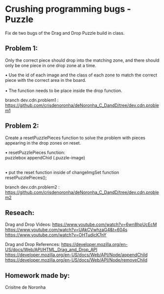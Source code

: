 # Crushing programming bugs - Puzzle
Fix de two bugs of the Drag and Drop Puzzle build in class.

## Problem 1:
Only the correct piece should drop into the matching zone, and there should only be one piece in one drop zone at a time.
           
•	Use the id of each image and the class of each zone to match the correct piece with the correct area in the board.<br><br>
•	The function needs to be place inside the drop function.

branch dev.cdn.problem1 : https://github.com/crisdenoronha/deNoronha_C_DandD/tree/dev.cdn.problem1

## Problem 2:
Create a resetPuzzlePieces function to solve the problem with pieces appearing in the drop zones on reset.

•	resetPuzzlePieces function:<br>
    puzzlebox appendChid (.puzzle-image)<br><br>

•	put the reset function inside of changeImgSet function<br>
     resetPuzzlePieces();

branch dev.cdn.problem2 : https://github.com/crisdenoronha/deNoronha_C_DandD/tree/dev.cdn.problem2

## Reseach:
Drag and Drop Videos:
https://www.youtube.com/watch?v=6wn8hpUcEcM <br>
https://www.youtube.com/watch?v=UAkCVwhzaG4&t=604s <br>
https://www.youtube.com/watch?v=OHTudicK7nY <br>

Drag and Drop References:
https://developer.mozilla.org/en-US/docs/Web/API/HTML_Drag_and_Drop_API <br>
https://developer.mozilla.org/en-US/docs/Web/API/Node/appendChild <br>
https://developer.mozilla.org/en-US/docs/Web/API/Node/removeChild <br>

## Homework made by:
Crisitne de Noronha
